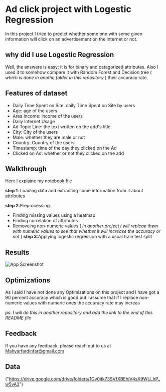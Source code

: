 
# Ad click project with Logestic Regression

In this project I tried to predict whether some one with some given information
will click on an advertisement on the internet or not.



## why did I use Logestic Regression
Well, the answere is easy; it is for binary and catagorized attributes. Also I used it to 
somehow compare it with Random Forest and Decision tree ( *which is done in anothe folder in this repository* ) their accuracy rate.


## Features of dataset 
- Daily Time Spent on Site: daily Time Spent on Site by users
- Age: age of the users
- Area Income: income of the users
- Daily Internet Usage
- Ad Topic Line: the text written on the add's title
- City: City of the users
- Male: whether they are male or not
- Country: Country of the users
- Timestamp: time of the day they clicked on the Ad
- Clicked on Ad: whether or not they clicked on the add

## Walkthrough
Here I explaine my notebook file

**step 1**: Loading data and extracting some information from it about attributes


**step 2**:Preprocessing:

- Finding missing values using a heatmap
- Finding correlation of attributes
- Removeing non-numeric values ( *in another project I will replcae them with numeric values to see that whether it will increase the accuracy or not* )
**step 3**:Applying logestic regression with a usual train test split

      
## Results

![App Screenshot](https://gcdn.pbrd.co/images/POxNtOnyyLgh.jpg?o=1)


## Optimizations

As i said I have not done any Optimizations on this project and I have got a 90 percent accuracy which is good but I assume that if I replace non-numeric values with numeric ones the accuracy rate may increas

*ps: I will do this in another repository and add the link to the end of this README file*


## Feedback

If you have any feedback, please reach out to us at Mahyarfardinfar@gmail.com


## Data
("https://drive.google.com/drive/folders/1Gv0jtk73SVfXBEhjV4sX9WU_hP_w5vA3")
